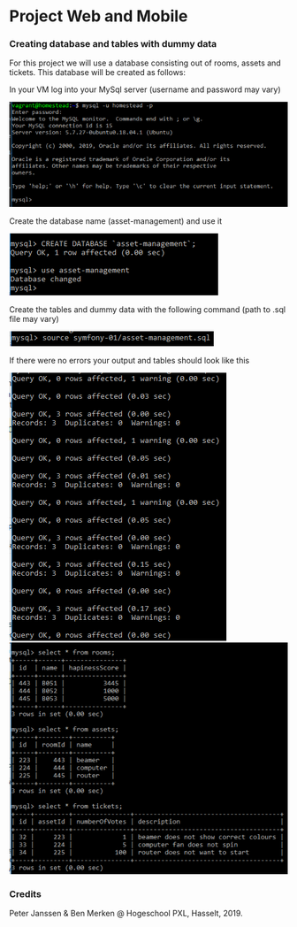 # Project Web and Mobile

### Creating database and tables with dummy data
For this project we will use a database consisting out of rooms, assets and tickets. This database will be created as follows:

In your VM log into your MySql server (username and password may vary) 

![alt text][img_LogIntoMySql]

Create the database name (asset-management) and use it

![alt text][img_CreateDatabase]

Create the tables and dummy data with the following command (path to .sql file may vary)

![alt text][img_CreateTablesAndInsert]

If there were no errors your output and tables should look like this

![alt text][img_SuccesQuery]
![alt text][img_SuccesCreatingDatabaseAndTables]

### Credits

Peter Janssen & Ben Merken @ Hogeschool PXL, Hasselt, 2019.

[img_LogIntoMySql]:ImagesReadme/Logging%20into%20MySql.PNG "Logging into MySql"
[img_CreateDatabase]:ImagesReadme/Create%20database.PNG "Create database"
[img_CreateTablesAndInsert]:ImagesReadme/Creating%20tables%20and%20inserting%20dummydata.PNG "Create tables and Insert"
[img_SuccesQuery]:ImagesReadme/Succes%20Query.PNG "Every Query succeeded"
[img_SuccesCreatingDatabaseAndTables]:ImagesReadme/Succes%20Creating%20Database%20and%20Tables.PNG "Succes creating database and tables"